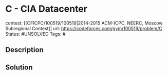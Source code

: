 # C - CIA Datacenter

contest: [[CFICPC/100519/100519|2014-2015 ACM-ICPC, NEERC, Moscow Subregional Contest]]
url: https://codeforces.com/gym/100519/problem/C
Status: #UNSOLVED
Tags: #

## Description

## Solution

